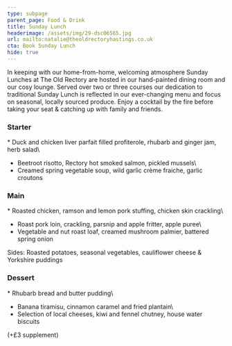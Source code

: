 ```yaml
---
type: subpage
parent_page: Food & Drink
title: Sunday Lunch
headerimage: /assets/img/29-dsc06565.jpg
url: mailto:natalie@theoldrectoryhastings.co.uk
cta: Book Sunday Lunch
hide: true
---
```

In keeping with our home-from-home, welcoming atmosphere Sunday Lunches at The Old Rectory are hosted in our hand-painted dining room and our cosy lounge. Served over two or three courses our dedication to traditional Sunday Lunch is reflected in our ever-changing menu and focus on seasonal, locally sourced produce. Enjoy a cocktail by the fire before taking your seat & catching up with family and friends.

### Starter

\* Duck and chicken liver parfait filled profiterole, rhubarb and ginger jam, herb salad\
* Beetroot risotto, Rectory hot smoked salmon, pickled mussels\
* Creamed spring vegetable soup, wild garlic crème fraiche, garlic croutons

### Main

\* Roasted chicken, ramson and lemon pork stuffing, chicken skin crackling\
* Roast pork loin, crackling, parsnip and apple fritter, apple puree\
* Vegetable and nut roast loaf, creamed mushroom palmier, battered spring onion

Sides: Roasted potatoes, seasonal vegetables, cauliflower cheese & Yorkshire puddings

### Dessert

\* Rhubarb bread and butter pudding\
* Banana tiramisu, cinnamon caramel and fried plantain\
* Selection of local cheeses, kiwi and fennel chutney, house water biscuits

(+£3 supplement)
